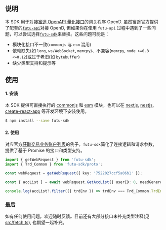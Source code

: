 ## 说明

本 SDK 用于对接[富途 OpenAPI 量化接口](https://openapi.futunn.com/futu-api-doc/intro/intro.html?lang=zh-cn)的网关程序 OpenD. 虽然富途官方提供了配套的[`futu-api`](https://www.npmjs.com/package/futu-api)对接 OpenD, 但如果你在使用 `futu-api` 过程中遇到了一些问题，可以尝试选择[`futu-sdk`](https://www.npmjs.com/package/futu-sdk)来替换。这些问题可能是：

- 模块化接口不一致(`commonjs` 与 `esm` 混用)
- 依赖缺失(如 `long`, `ws/WebSocket`, `memcpy`)、不兼容(`memcpy`, `node >=0.8 <=0.12`)或过于老旧(如 `bytebuffer`)
- 缺少类型支持和提示等

## 使用

#### 1. 安装

本 SDK 提供可直接执行的 [commonjs](https://nodejs.org/api/modules.html) 和 [esm](https://nodejs.org/api/esm.html) 模块，也可以在 [nextjs](https://nextjs.org/), [nestjs](https://nestjs.com/), [create-react-app](https://create-react-app.dev/) 等开发环境下安装使用。

```bash
$ npm install --save futu-sdk
```

#### 2. 使用

对应官方[获取交易业务账户列表](https://openapi.futunn.com/futu-api-doc/trade/get-acc-list.html)的例子，`futu-sdk`简化了连接逻辑和请求参数，提供了基于 Promise 的接口和类型支持。

```ts
import { getWebRequest } from 'futu-sdk';
import { Trd_Common } from 'futu-sdk/proto';

const webRequest = getWebRequest({ key: '7522027ccf5a06b1' });

const { accList } = await webRequest.GetAccList({ userID: 0, needGeneralSecAccount: true });

console.log(accList?.filter(({ trdEnv }) => trdEnv === Trd_Common.TrdEnv.TrdEnv_Real));
```

### 最后

如有任何使用问题，欢迎随时反馈。目前还有大部分接口未补充类型注释(见[src/fetch.ts](https://github.com/lihz6/futu-sdk/blob/master/src/fetch.ts)), 也期望一起补充。
